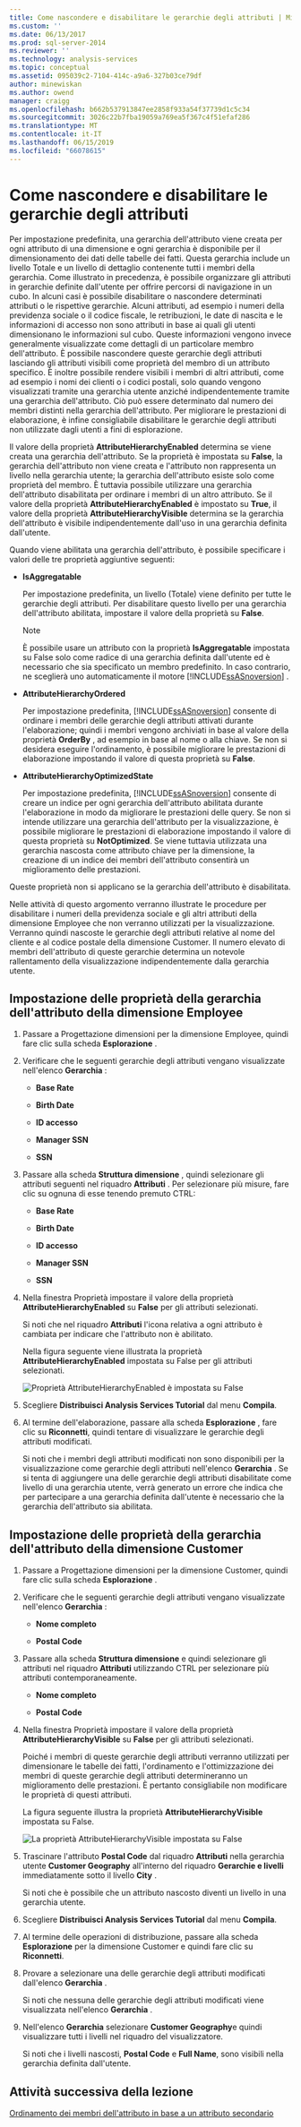 ```yaml
---
title: Come nascondere e disabilitare le gerarchie degli attributi | Microsoft Docs
ms.custom: ''
ms.date: 06/13/2017
ms.prod: sql-server-2014
ms.reviewer: ''
ms.technology: analysis-services
ms.topic: conceptual
ms.assetid: 095039c2-7104-414c-a9a6-327b03ce79df
author: minewiskan
ms.author: owend
manager: craigg
ms.openlocfilehash: b662b537913847ee2858f933a54f37739d1c5c34
ms.sourcegitcommit: 3026c22b7fba19059a769ea5f367c4f51efaf286
ms.translationtype: MT
ms.contentlocale: it-IT
ms.lasthandoff: 06/15/2019
ms.locfileid: "66078615"
---
```

# <a name="hiding-and-disabling-attribute-hierarchies"></a>Come nascondere e disabilitare le gerarchie degli attributi
  Per impostazione predefinita, una gerarchia dell'attributo viene creata per ogni attributo di una dimensione e ogni gerarchia è disponibile per il dimensionamento dei dati delle tabelle dei fatti. Questa gerarchia include un livello Totale e un livello di dettaglio contenente tutti i membri della gerarchia. Come illustrato in precedenza, è possibile organizzare gli attributi in gerarchie definite dall'utente per offrire percorsi di navigazione in un cubo. In alcuni casi è possibile disabilitare o nascondere determinati attributi o le rispettive gerarchie. Alcuni attributi, ad esempio i numeri della previdenza sociale o il codice fiscale, le retribuzioni, le date di nascita e le informazioni di accesso non sono attributi in base ai quali gli utenti dimensionano le informazioni sul cubo. Queste informazioni vengono invece generalmente visualizzate come dettagli di un particolare membro dell'attributo. È possibile nascondere queste gerarchie degli attributi lasciando gli attributi visibili come proprietà del membro di un attributo specifico. È inoltre possibile rendere visibili i membri di altri attributi, come ad esempio i nomi dei clienti o i codici postali, solo quando vengono visualizzati tramite una gerarchia utente anziché indipendentemente tramite una gerarchia dell'attributo. Ciò può essere determinato dal numero dei membri distinti nella gerarchia dell'attributo. Per migliorare le prestazioni di elaborazione, è infine consigliabile disabilitare le gerarchie degli attributi non utilizzate dagli utenti a fini di esplorazione.  
  
 Il valore della proprietà **AttributeHierarchyEnabled** determina se viene creata una gerarchia dell'attributo. Se la proprietà è impostata su **False**, la gerarchia dell'attributo non viene creata e l'attributo non rappresenta un livello nella gerarchia utente; la gerarchia dell'attributo esiste solo come proprietà del membro. È tuttavia possibile utilizzare una gerarchia dell'attributo disabilitata per ordinare i membri di un altro attributo. Se il valore della proprietà **AttributeHierarchyEnabled** è impostato su **True**, il valore della proprietà **AttributeHierarchyVisible** determina se la gerarchia dell'attributo è visibile indipendentemente dall'uso in una gerarchia definita dall'utente.  
  
 Quando viene abilitata una gerarchia dell'attributo, è possibile specificare i valori delle tre proprietà aggiuntive seguenti:  
  
-   **IsAggregatable**  
  
     Per impostazione predefinita, un livello (Totale) viene definito per tutte le gerarchie degli attributi. Per disabilitare questo livello per una gerarchia dell'attributo abilitata, impostare il valore della proprietà su **False**.  
  
    > [!NOTE]  
    >  È possibile usare un attributo con la proprietà **IsAggregatable** impostata su False solo come radice di una gerarchia definita dall'utente ed è necessario che sia specificato un membro predefinito. In caso contrario, ne sceglierà uno automaticamente il motore [!INCLUDE[ssASnoversion](../includes/ssasnoversion-md.md)] .  
  
-   **AttributeHierarchyOrdered**  
  
     Per impostazione predefinita, [!INCLUDE[ssASnoversion](../includes/ssasnoversion-md.md)] consente di ordinare i membri delle gerarchie degli attributi attivati durante l'elaborazione; quindi i membri vengono archiviati in base al valore della proprietà **OrderBy** , ad esempio in base al nome o alla chiave. Se non si desidera eseguire l'ordinamento, è possibile migliorare le prestazioni di elaborazione impostando il valore di questa proprietà su **False**.  
  
-   **AttributeHierarchyOptimizedState**  
  
     Per impostazione predefinita, [!INCLUDE[ssASnoversion](../includes/ssasnoversion-md.md)] consente di creare un indice per ogni gerarchia dell'attributo abilitata durante l'elaborazione in modo da migliorare le prestazioni delle query. Se non si intende utilizzare una gerarchia dell'attributo per la visualizzazione, è possibile migliorare le prestazioni di elaborazione impostando il valore di questa proprietà su **NotOptimized**. Se viene tuttavia utilizzata una gerarchia nascosta come attributo chiave per la dimensione, la creazione di un indice dei membri dell'attributo consentirà un miglioramento delle prestazioni.  
  
 Queste proprietà non si applicano se la gerarchia dell'attributo è disabilitata.  
  
 Nelle attività di questo argomento verranno illustrate le procedure per disabilitare i numeri della previdenza sociale e gli altri attributi della dimensione Employee che non verranno utilizzati per la visualizzazione. Verranno quindi nascoste le gerarchie degli attributi relative al nome del cliente e al codice postale della dimensione Customer. Il numero elevato di membri dell'attributo di queste gerarchie determina un notevole rallentamento della visualizzazione indipendentemente dalla gerarchia utente.  
  
## <a name="setting-attribute-hierarchy-properties-in-the-employee-dimension"></a>Impostazione delle proprietà della gerarchia dell'attributo della dimensione Employee  
  
1.  Passare a Progettazione dimensioni per la dimensione Employee, quindi fare clic sulla scheda **Esplorazione** .  
  
2.  Verificare che le seguenti gerarchie degli attributi vengano visualizzate nell'elenco **Gerarchia** :  
  
    -   **Base Rate**  
  
    -   **Birth Date**  
  
    -   **ID accesso**  
  
    -   **Manager SSN**  
  
    -   **SSN**  
  
3.  Passare alla scheda **Struttura dimensione** , quindi selezionare gli attributi seguenti nel riquadro **Attributi** . Per selezionare più misure, fare clic su ognuna di esse tenendo premuto CTRL:  
  
    -   **Base Rate**  
  
    -   **Birth Date**  
  
    -   **ID accesso**  
  
    -   **Manager SSN**  
  
    -   **SSN**  
  
4.  Nella finestra Proprietà impostare il valore della proprietà **AttributeHierarchyEnabled** su **False** per gli attributi selezionati.  
  
     Si noti che nel riquadro **Attributi** l'icona relativa a ogni attributo è cambiata per indicare che l'attributo non è abilitato.  
  
     Nella figura seguente viene illustrata la proprietà **AttributeHierarchyEnabled** impostata su False per gli attributi selezionati.  
  
     ![Proprietà AttributeHierarchyEnabled è impostata su False](../../2014/tutorials/media/l4-hierarchyenabled-1.gif "proprietà AttributeHierarchyEnabled è impostata su False")  
  
5.  Scegliere **Distribuisci Analysis Services Tutorial** dal menu **Compila**.  
  
6.  Al termine dell'elaborazione, passare alla scheda **Esplorazione** , fare clic su **Riconnetti**, quindi tentare di visualizzare le gerarchie degli attributi modificati.  
  
     Si noti che i membri degli attributi modificati non sono disponibili per la visualizzazione come gerarchie degli attributi nell'elenco **Gerarchia** . Se si tenta di aggiungere una delle gerarchie degli attributi disabilitate come livello di una gerarchia utente, verrà generato un errore che indica che per partecipare a una gerarchia definita dall'utente è necessario che la gerarchia dell'attributo sia abilitata.  
  
## <a name="setting-attribute-hierarchy-properties-in-the-customer-dimension"></a>Impostazione delle proprietà della gerarchia dell'attributo della dimensione Customer  
  
1.  Passare a Progettazione dimensioni per la dimensione Customer, quindi fare clic sulla scheda **Esplorazione** .  
  
2.  Verificare che le seguenti gerarchie degli attributi vengano visualizzate nell'elenco **Gerarchia** :  
  
    -   **Nome completo**  
  
    -   **Postal Code**  
  
3.  Passare alla scheda **Struttura dimensione** e quindi selezionare gli attributi nel riquadro **Attributi** utilizzando CTRL per selezionare più attributi contemporaneamente.  
  
    -   **Nome completo**  
  
    -   **Postal Code**  
  
4.  Nella finestra Proprietà impostare il valore della proprietà **AttributeHierarchyVisible** su **False** per gli attributi selezionati.  
  
     Poiché i membri di queste gerarchie degli attributi verranno utilizzati per dimensionare le tabelle dei fatti, l'ordinamento e l'ottimizzazione dei membri di queste gerarchie degli attributi determineranno un miglioramento delle prestazioni. È pertanto consigliabile non modificare le proprietà di questi attributi.  
  
     La figura seguente illustra la proprietà **AttributeHierarchyVisible** impostata su False.  
  
     ![La proprietà AttributeHierarchyVisible impostata su False](../../2014/tutorials/media/l4-hierarchyvisible-1.gif "proprietà AttributeHierarchyVisible impostata su False")  
  
5.  Trascinare l'attributo **Postal Code** dal riquadro **Attributi** nella gerarchia utente **Customer Geography** all'interno del riquadro **Gerarchie e livelli** immediatamente sotto il livello **City** .  
  
     Si noti che è possibile che un attributo nascosto diventi un livello in una gerarchia utente.  
  
6.  Scegliere **Distribuisci Analysis Services Tutorial** dal menu **Compila**.  
  
7.  Al termine delle operazioni di distribuzione, passare alla scheda **Esplorazione** per la dimensione Customer e quindi fare clic su **Riconnetti**.  
  
8.  Provare a selezionare una delle gerarchie degli attributi modificati dall'elenco **Gerarchia** .  
  
     Si noti che nessuna delle gerarchie degli attributi modificati viene visualizzata nell'elenco **Gerarchia** .  
  
9. Nell'elenco **Gerarchia** selezionare **Customer Geography**e quindi visualizzare tutti i livelli nel riquadro del visualizzatore.  
  
     Si noti che i livelli nascosti, **Postal Code** e **Full Name**, sono visibili nella gerarchia definita dall'utente.  
  
## <a name="next-task-in-lesson"></a>Attività successiva della lezione  
 [Ordinamento dei membri dell'attributo in base a un attributo secondario](../analysis-services/lesson-4-5-sorting-attribute-members-based-on-a-secondary-attribute.md)  
  
  
